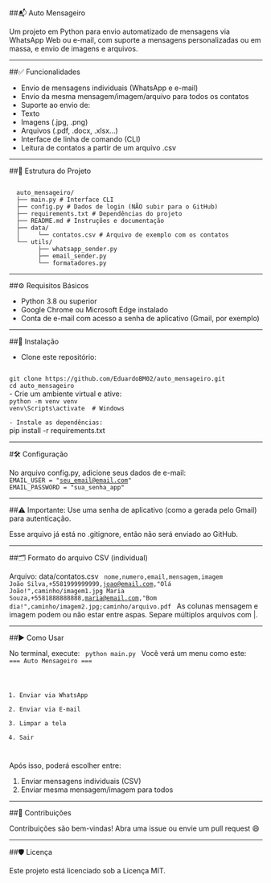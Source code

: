 ##📬 Auto Mensageiro

Um projeto em Python para envio automatizado de mensagens via WhatsApp Web ou e-mail, com suporte a mensagens personalizadas ou em massa, e envio de imagens e arquivos.

---
##✅ Funcionalidades

- Envio de mensagens individuais (WhatsApp e e-mail)
- Envio da mesma mensagem/imagem/arquivo para todos os contatos
- Suporte ao envio de:
- Texto
- Imagens (.jpg, .png)
- Arquivos (.pdf, .docx, .xlsx...)
- Interface de linha de comando (CLI)
- Leitura de contatos a partir de um arquivo .csv
---
##📁 Estrutura do Projeto

<pre><code> 
  auto_mensageiro/ 
  ├── main.py # Interface CLI 
  ├── config.py # Dados de login (NÃO subir para o GitHub) 
  ├── requirements.txt # Dependências do projeto 
  ├── README.md # Instruções e documentação 
  ├── data/ 
  │     └── contatos.csv # Arquivo de exemplo com os contatos 
  └── utils/ 
        ├── whatsapp_sender.py 
        ├── email_sender.py 
        └── formatadores.py</code></pre>
        
---
##⚙️ Requisitos Básicos

- Python 3.8 ou superior
- Google Chrome ou Microsoft Edge instalado
- Conta de e-mail com acesso a senha de aplicativo (Gmail, por exemplo)
---
##🧪 Instalação

- Clone este repositório:
<code>
git clone https://github.com/EduardoBM02/auto_mensageiro.git
cd auto_mensageiro
</code>
- Crie um ambiente virtual e ative:
<code>
python -m venv venv
venv\Scripts\activate  # Windows
</code>
<code>
- Instale as dependências:
</code>
pip install -r requirements.txt

---
#🛠️ Configuração

No arquivo config.py, adicione seus dados de e-mail:
<code>
EMAIL_USER = "seu_email@email.com"
EMAIL_PASSWORD = "sua_senha_app"
</code>

---
##⚠️ Importante: Use uma senha de aplicativo (como a gerada pelo Gmail) para autenticação.

Esse arquivo já está no .gitignore, então não será enviado ao GitHub.

---
##🗂️ Formato do arquivo CSV (individual)

Arquivo: data/contatos.csv
<code>
nome,numero,email,mensagem,imagem
João Silva,+5581999999999,joao@email.com,"Olá João!",caminho/imagem1.jpg
Maria Souza,+5581888888888,maria@email.com,"Bom dia!",caminho/imagem2.jpg;caminho/arquivo.pdf
</code>
As colunas mensagem e imagem podem ou não estar entre aspas. Separe múltiplos arquivos com |.

---
##▶️ Como Usar

No terminal, execute:
<code>
python main.py
</code>
Você verá um menu como este:
<code>
=== Auto Mensageiro ===
1. Enviar via WhatsApp
2. Enviar via E-mail
3. Limpar a tela
4. Sair
</code>
Após isso, poderá escolher entre:

1. Enviar mensagens individuais (CSV)
2. Enviar mesma mensagem/imagem para todos

---
##🤝 Contribuições

Contribuições são bem-vindas! Abra uma issue ou envie um pull request 😄

---
##🛡️ Licença

Este projeto está licenciado sob a Licença MIT.

